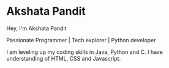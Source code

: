 # Akshata Pandit 
Hey, I'm Akshata Pandit


Passionate Programmer | Tech explorer | Python developer




I am leveling up my coding skills in Java, Python and C. I have understanding of HTML, CSS and Javascript.

